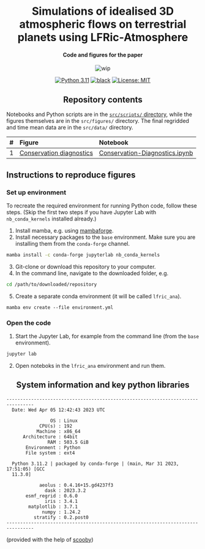 <h1 align="center">
Simulations of idealised 3D atmospheric flows on terrestrial planets using LFRic-Atmosphere
</h1>
<h4 align="center">
Code and figures for the paper
</h4>

<p align="center">
  <img src="https://img.shields.io/badge/wip-%20%F0%9F%9A%A7%20under%20construction%20%F0%9F%9A%A7-yellow"
       alt="wip">
</p>

<p align="center">
<a href="https://www.python.org/downloads/">
<img src="https://img.shields.io/badge/python-3.11-blue.svg"
     alt="Python 3.11"></a>
<a href="https://github.com/psf/black">
<img src="https://img.shields.io/badge/code%20style-black-000000.svg"
     alt="black"></a>
<a href="LICENSE">
<img src="https://img.shields.io/badge/license-MIT-green.svg"
     alt="License: MIT"></a>


<h2 align="center">Repository contents</h2>

Notebooks and Python scripts are in the [`src/scripts/` directory](src/scripts/), while the figures themselves are in the `src/figures/` directory.
The final regridded and time mean data are in the `src/data/` directory.

|  #  | Figure | Notebook |
|:---:|:-------|:---------|
|  1  | [Conservation diagnostics]() | [Conservation-Diagnostics.ipynb](https://nbviewer.jupyter.org/github/dennissergeev/lfric_exo_bench_code/blob/main/src/scripts/Conservation-Diagnostics.ipynb) |

<h2>Instructions to reproduce figures</h2>

<h3>Set up environment</h3>

To recreate the required environment for running Python code, follow these steps. (Skip the first two steps if you have Jupyter Lab with `nb_conda_kernels` installed already.)

1. Install mamba, e.g. using [mambaforge](https://github.com/conda-forge/miniforge#mambaforge).
2. Install necessary packages to the `base` environment. Make sure you are installing them from the `conda-forge` channel.
```bash
mamba install -c conda-forge jupyterlab nb_conda_kernels
```
3. Git-clone or download this repository to your computer.
4. In the command line, navigate to the downloaded folder, e.g.
```bash
cd /path/to/downloaded/repository
```
5. Create a separate conda environment (it will be called `lfric_ana`).
```
mamba env create --file environment.yml
```

<h3>Open the code</h3>

1. Start the Jupyter Lab, for example from the command line (from the `base` environment).
```bash
jupyter lab
```
2. Open noteboks in the `lfric_ana` environment and run them.


<h2 align="center">
System information and key python libraries
</h2>

```
--------------------------------------------------------------------------------
  Date: Wed Apr 05 12:42:43 2023 UTC

                OS : Linux
            CPU(s) : 192
           Machine : x86_64
      Architecture : 64bit
               RAM : 503.5 GiB
       Environment : Python
       File system : ext4

  Python 3.11.2 | packaged by conda-forge | (main, Mar 31 2023, 17:51:05) [GCC
  11.3.0]

            aeolus : 0.4.16+15.gd4237f3
              dask : 2023.3.2
       esmf_regrid : 0.6.0
              iris : 3.4.1
        matplotlib : 3.7.1
             numpy : 1.24.2
          stratify : 0.2.post0
--------------------------------------------------------------------------------
```
(provided with the help of [scooby](https://github.com/banesullivan/scooby))
